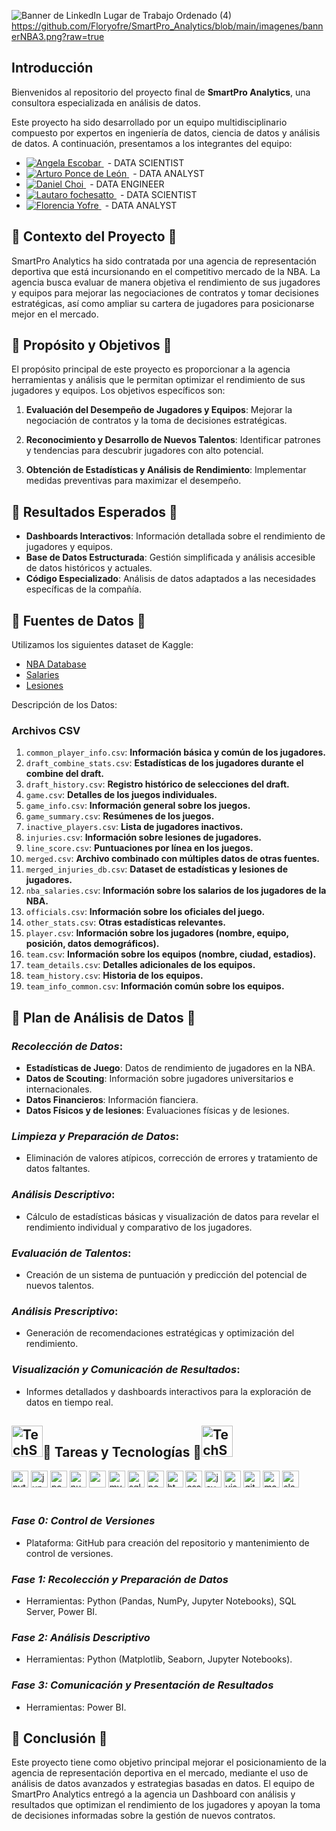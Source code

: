 ![Banner de LinkedIn Lugar de Trabajo Ordenado (4)](https://github.com/Floryofre/SmartPro_Analytics/blob/main/imagenes/bannerNBA3.png?raw=true)
https://github.com/Floryofre/SmartPro_Analytics/blob/main/imagenes/bannerNBA3.png?raw=true
## Introducción

Bienvenidos al repositorio del proyecto final de **SmartPro Analytics**, una consultora especializada en análisis de datos.

Este proyecto ha sido desarrollado por un equipo multidisciplinario compuesto por expertos en ingeniería de datos, ciencia de datos y análisis de datos. A continuación, presentamos a los integrantes del equipo:

- <a href="https://www.linkedin.com/in/angela-escobar161/">
  <img alt="Angela Escobar" title="Connect with Angela" src="https://img.shields.io/badge/Angela Escobar-0077B5?style=flat&logo=Linkedin&logoColor=white">
  </a><span style="margin-left: 6px;"> - DATA SCIENTIST</span>

- <a href="https://https://www.linkedin.com/in/arturoplm/">
  <img alt="Arturo Ponce de León" title="Connect with Arturo" src="https://img.shields.io/badge/Arturo Ponce de León-0077B5?style=flat&logo=Linkedin&logoColor=white">
  </a><span style="margin-left: 6px;"> - DATA ANALYST</span>
 
- <a href="https://www.linkedin.com/in/daniel-choi-b0ab96212/">
  <img alt="Daniel Choi" title="Connect with Daniel" src="https://img.shields.io/badge/Daniel Choi-0077B5?style=flat&logo=Linkedin&logoColor=white">
  </a><span style="margin-left: 6px;"> - DATA ENGINEER</span>
 
- <a href="https://www.linkedin.com/in/lautaro-fochesatto/">
  <img alt="Lautaro fochesatto" title="Connect with Lautaro" src="https://img.shields.io/badge/Lautaro fochesatto-0077B5?style=flat&logo=Linkedin&logoColor=white">
  </a><span style="margin-left: 6px;"> - DATA SCIENTIST</span>
 
- <a href="https://www.linkedin.com/in/MaFlorenciaYofre/">
  <img alt="Florencia Yofre" title="Connect with Florencia" src="https://img.shields.io/badge/Florencia Yofre-0077B5?style=flat&logo=Linkedin&logoColor=white">
  </a><span style="margin-left: 6px;"> - DATA ANALYST</span>


## 🔹 Contexto del Proyecto 🔹

SmartPro Analytics ha sido contratada por una agencia de representación deportiva que está incursionando en el competitivo mercado de la NBA. La agencia busca evaluar de manera objetiva el rendimiento de sus jugadores y equipos para mejorar las negociaciones de contratos y tomar decisiones estratégicas, así como ampliar su cartera de jugadores para posicionarse mejor en el mercado.

## 🔹 Propósito y Objetivos 🔹

El propósito principal de este proyecto es proporcionar a la agencia herramientas y análisis que le permitan optimizar el rendimiento de sus jugadores y equipos. Los objetivos específicos son:

1. **Evaluación del Desempeño de Jugadores y Equipos**: Mejorar la negociación de contratos y la toma de decisiones estratégicas.

2. **Reconocimiento y Desarrollo de Nuevos Talentos**: Identificar patrones y tendencias para descubrir jugadores con alto potencial.

3. **Obtención de Estadísticas y Análisis de Rendimiento**: Implementar medidas preventivas para maximizar el desempeño.

## 🔹 Resultados Esperados 🔹

- **Dashboards Interactivos**: Información detallada sobre el rendimiento de jugadores y equipos.
- **Base de Datos Estructurada**: Gestión simplificada y análisis accesible de datos históricos y actuales.
- **Código Especializado**: Análisis de datos adaptados a las necesidades específicas de la compañía.

## 🔹 Fuentes de Datos 🔹

 Utilizamos los siguientes dataset de Kaggle:
- [NBA Database](https://www.kaggle.com/datasets/wyattowalsh/basketball/discussion?sort=hotness)
- [Salaries](https://www.kaggle.com/datasets/jamiewelsh2/nba-player-salaries-2022-23-season)
- [Lesiones](https://www.kaggle.com/datasets/icliu30/nba-player-stats-and-injured-data-from-13-to-23)


Descripción de los Datos:

### Archivos CSV

1. `common_player_info.csv`: **Información básica y común de los jugadores.**
2. `draft_combine_stats.csv`: **Estadísticas de los jugadores durante el combine del draft.**
3. `draft_history.csv`: **Registro histórico de selecciones del draft.**
4. `game.csv`: **Detalles de los juegos individuales.**
5. `game_info.csv`: **Información general sobre los juegos.**
6. `game_summary.csv`: **Resúmenes de los juegos.**
7. `inactive_players.csv`: **Lista de jugadores inactivos.**
8. `injuries.csv`: **Información sobre lesiones de jugadores.**
9. `line_score.csv`: **Puntuaciones por línea en los juegos.**
10. `merged.csv`: **Archivo combinado con múltiples datos de otras fuentes.**
11. `merged_injuries_db.csv`: **Dataset de estadísticas y lesiones de jugadores.**
12. `nba_salaries.csv`: **Información sobre los salarios de los jugadores de la NBA.**
13. `officials.csv`: **Información sobre los oficiales del juego.**
14. `other_stats.csv`: **Otras estadísticas relevantes.**
15. `player.csv`: **Información sobre los jugadores (nombre, equipo, posición, datos demográficos).**
16. `team.csv`: **Información sobre los equipos (nombre, ciudad, estadios).**
17. `team_details.csv`: **Detalles adicionales de los equipos.**
18. `team_history.csv`: **Historia de los equipos.**
19. `team_info_common.csv`: **Información común sobre los equipos.**


## 🔹 Plan de Análisis de Datos 🔹

### _Recolección de Datos_:

- **Estadísticas de Juego**: Datos de rendimiento de jugadores en la NBA.
- **Datos de Scouting**: Información sobre jugadores universitarios e internacionales.
- **Datos Financieros**: Información fianciera.
- **Datos Físicos y de lesiones**: Evaluaciones físicas y de lesiones.

### _Limpieza y Preparación de Datos_:

- Eliminación de valores atípicos, corrección de errores y tratamiento de datos faltantes.

### _Análisis Descriptivo_:

- Cálculo de estadísticas básicas y visualización de datos para revelar el rendimiento individual y comparativo de los jugadores.

### _Evaluación de Talentos_:

- Creación de un sistema de puntuación y predicción del potencial de nuevos talentos.

### _Análisis Prescriptivo_:

- Generación de recomendaciones estratégicas y optimización del rendimiento.

### _Visualización y Comunicación de Resultados_:

- Informes detallados y dashboards interactivos para la exploración de datos en tiempo real.

<!-- TECH STACK -->
<h2>
<img alt="TechStack" src="https://backstage.io/animations/backstage-techdocs-icon-1.gif" width=50px>🔹 Tareas y Tecnologías 🔹<img alt="TechStack" src="https://backstage.io/animations/backstage-techdocs-icon-1.gif" width=50px>
</h2> 
<div align="left">
  <a href="https://www.python.org/" target="_blank"><img src=https://img.shields.io/badge/Python-111112?&style=flat-square&logo=python alt=python height=27px/></a>
  <a href="https://jupyter.org/" target="_blank"><img src=https://img.shields.io/badge/Jupyter-111112?&style=flat-square&logo=jupyter alt=jupyter height=27px/></a>
  <a href="https://pandas.pydata.org/" target="_blank"><img src=https://img.shields.io/badge/Pandas-111112?&style=flat-square&logo=pandas&logoColor=150458 alt=pandas height=27px/></a>
  <a href="https://numpy.org/" target="_blank"><img src=https://img.shields.io/badge/Numpy-111112?&style=flat-square&logo=numpy&logoColor=013243 alt=numpy height=27px/></a>
   <a href="https://matplotlib.org/" target="_blank"><img src= https://github.com/Floryofre/SmartPro_Analytics/blob/main/imagenes/matplotlib-logo-7676870AC0-seeklogo.com.png?raw=true height=27px/></a>
   <a href="https://www.mysql.com/" target="_blank"><img src=https://img.shields.io/badge/MySQL-111112?&style=flat-square&logo=mysql&logoColor=4479A1 alt=mysql height=27px/></a>
  <a href="https://www.microsoft.com/es-es/sql-server/sql-server-downloads" target="_blank"><img src=https://img.shields.io/badge/SQLServer-111112?&style=flat-square&logo=microsoftsqlserver&logoColor=CC2927 alt=sqlserver height=27px/></a>
  <a href="https://powerbi.microsoft.com/es/" target="_blank"><img src=https://img.shields.io/badge/PowerBI-111112?&style=flat-square&logo=powerbi&logoColor=F2C811 alt=powerbi height=27px/></a>
  <a href="https://developer.mozilla.org/es/docs/Web/HTML" target="_blank"><img src=https://img.shields.io/badge/HTML-111112?&style=flat-square&logo=html5&logoColor=E34F26 alt=html height=27px/></a>
  <a href="https://developer.mozilla.org/es/docs/Web/CSS" target="_blank"><img src=https://img.shields.io/badge/CSS-111112?&style=flat-square&logo=css3&logoColor=1572B6 alt=css height=27px/></a>
  <a href="https://developer.mozilla.org/es/docs/Web/JavaScript" target="_blank"><img src=https://img.shields.io/badge/JavaScript-111112?&style=flat-square&logo=javascript&logoColor=F7DF1E alt=javascript height=27px/></a>
  <a href="https://code.visualstudio.com/" target="_blank"><img src=https://img.shields.io/badge/VSCode-111112?&style=flat-square&logo=visualstudiocode&logoColor=007ACC alt=visualstudiocode height=27px/></a>
  <a href="https://git-scm.com/" target="_blank"><img src=https://img.shields.io/badge/GIT-111112?&style=flat-square&logo=git&logoColor=F05032 alt=git height=27px/></a>
  <a href="https://markdown.es/" target="_blank"><img src=https://img.shields.io/badge/Markdown-111112?&style=flat-square&logo=markdown&logoColor=white alt=markdown height=27px/></a>
  <a href="https://slack.com" target="_blank"><img src=https://img.shields.io/badge/Slack-111112?&style=flat-square&logo=slack&logoColor=4A154B alt=slack height=27px/></a>
</div>  
<br>

### _Fase 0: Control de Versiones_

- Plataforma: GitHub para creación del repositorio y mantenimiento de control de versiones.

### _Fase 1: Recolección y Preparación de Datos_

- Herramientas: Python (Pandas, NumPy, Jupyter Notebooks), SQL Server, Power BI.

### _Fase 2: Análisis Descriptivo_

- Herramientas: Python (Matplotlib, Seaborn, Jupyter Notebooks).

### _Fase 3: Comunicación y Presentación de Resultados_

- Herramientas: Power BI.



## 🔹 Conclusión 🔹

Este proyecto tiene como objetivo principal mejorar el posicionamiento de la agencia de representación deportiva en el mercado, mediante el uso de análisis de datos avanzados y estrategias basadas en datos. El equipo de SmartPro Analytics entregó a la agencia un Dashboard con análisis y resultados que optimizan el rendimiento de los jugadores y apoyan la toma de decisiones informadas sobre la gestión de nuevos contratos.

